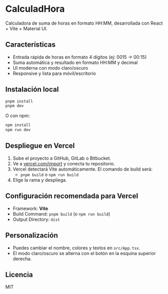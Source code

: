 # CalculadHora

Calculadora de suma de horas en formato HH:MM, desarrollada con React + Vite + Material UI.

## Características

- Entrada rápida de horas en formato 4 dígitos (ej: 0015 → 00:15)
- Suma automática y resultado en formato HH:MM y decimal
- UI moderna con modo claro/oscuro
- Responsive y lista para móvil/escritorio

## Instalación local

```bash
pnpm install
pnpm dev
```

O con npm:

```bash
npm install
npm run dev
```

## Despliegue en Vercel

1. Sube el proyecto a GitHub, GitLab o Bitbucket.
2. Ve a [vercel.com/import](https://vercel.com/import) y conecta tu repositorio.
3. Vercel detectará Vite automáticamente. El comando de build será:
   - `pnpm build` o `npm run build`
4. Elige la rama y despliega.

## Configuración recomendada para Vercel

- Framework: **Vite**
- Build Command: `pnpm build` (o `npm run build`)
- Output Directory: `dist`

## Personalización

- Puedes cambiar el nombre, colores y textos en `src/App.tsx`.
- El modo claro/oscuro se alterna con el botón en la esquina superior derecha.

## Licencia

MIT
